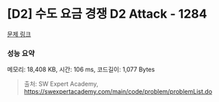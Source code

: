 # [D2] 수도 요금 경쟁 D2 Attack - 1284 

[문제 링크](https://swexpertacademy.com/main/code/problem/problemDetail.do?contestProbId=AV189xUaI8UCFAZN) 

### 성능 요약

메모리: 18,408 KB, 시간: 106 ms, 코드길이: 1,077 Bytes



> 출처: SW Expert Academy, https://swexpertacademy.com/main/code/problem/problemList.do